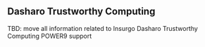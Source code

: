 Dasharo Trustworthy Computing
-----------------------------

TBD: move all information related to Insurgo Dasharo Trustworthy Computing POWER9 support
